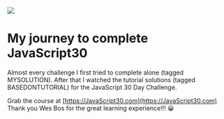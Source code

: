 ![](https://javascript30.com/images/JS3-social-share.png)

# My journey to complete JavaScript30

Almost every challenge I first tried to complete alone (tagged MYSOLUTION).
After that I watched the tutorial solutions (tagged BASEDONTUTORIAL) for the JavaScript 30 Day Challenge.

Grab the course at [https://JavaScript30.com](https://JavaScript30.com)
Thank you Wes Bos for the great learning experience!!! 😀

